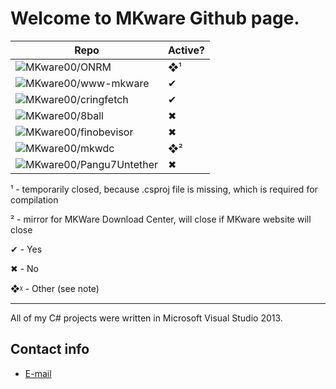 # Welcome to MKware Github page.

| Repo | Active? |
| ----------- | ----------- |
| ![MKware00/ONRM](https://github.com/MKware00/ONRM) | ❖¹ |
| ![MKware00/www-mkware](https://github.com/MKware00/www-mkware) | ✔ |
| ![MKware00/cringfetch](https://github.com/MKware00/cringfetch)| ✔ |
| ![MKware00/8ball](https://github.com/MKware00/8ball)| ✖ |
| ![MKware00/finobevisor](https://github.com/MKware00/finobevisor) | ✖ |
| ![MKware00/mkwdc](https://github.com/MKware00/mkwdc) | ❖² |
| ![MKware00/Pangu7Untether](https://github.com/MKware00/Pangu7Untether) | ✖ |

¹ - temporarily closed, because .csproj file is missing, which is required for compilation

² - mirror for MKWare Download Center, will close if MKware website will close


✔ - Yes

✖ - No

❖ᵡ - Other (see note)
***
All of my C# projects were written in Microsoft Visual Studio 2013.

## Contact info

* [E-mail](mailto:admin@mkware.eu.org)
